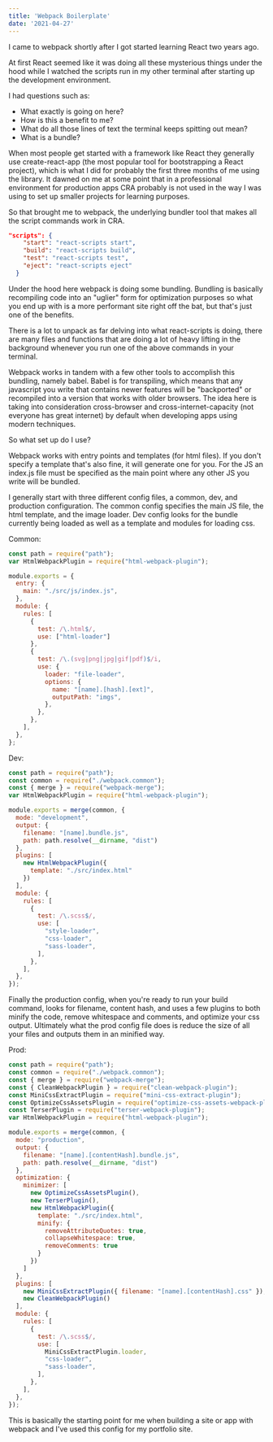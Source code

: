 ```yaml
---
title: 'Webpack Boilerplate'
date: '2021-04-27'
---
```


I came to webpack shortly after I got started learning React two years ago. 

At first React seemed like it was doing all these mysterious things under the hood while I watched the scripts run in my other terminal after starting up the development environment. 

I had questions such as:

- What exactly is going on here?
- How is this a benefit to me?
- What do all those lines of text the terminal keeps spitting out mean?
- What is a bundle?

When most people get started with a framework like React they generally use create-react-app (the most popular tool for bootstrapping a React project), which is what I did for probably the first three months of me using the library. It dawned on me at some point that in a professional environment for production apps CRA probably is not used in the way I was using to set up smaller projects for learning purposes. 

So that brought me to webpack, the underlying bundler tool that makes all the script commands work in CRA. 

```json
"scripts": {
    "start": "react-scripts start",
    "build": "react-scripts build",
    "test": "react-scripts test",
    "eject": "react-scripts eject"
  }
```

Under the hood here webpack is doing some bundling. Bundling is basically recompiling code into an "uglier" form for optimization purposes so what you end up with is a more performant site right off the bat, but that's just one of the benefits.

There is a lot to unpack as far delving into what react-scripts is doing, there are many files and functions that are doing a lot of heavy lifting in the background whenever you run one of the above commands in your terminal. 

Webpack works in tandem with a few other tools to accomplish this bundling, namely babel. Babel is for transpiling, which means that any javascript you write that contains newer features will be "backported" or recompiled into a version that works with older browsers. The idea here is taking into consideration cross-browser and cross-internet-capacity (not everyone has great internet) by default when developing apps using modern techniques.

So what set up do I use? 

Webpack works with entry points and templates (for html files). If you don't specify a template that's also fine, it will generate one for you. For the JS an index.js file must be specified as the main point where any other JS you write will be bundled. 

I generally start with three different config files, a common, dev, and production configuration. The common config specifies the main JS file, the html template, and the image loader. Dev config looks for the bundle currently being loaded as well as a template and modules for loading css. 

Common:
```js
const path = require("path");
var HtmlWebpackPlugin = require("html-webpack-plugin");

module.exports = {
  entry: {
    main: "./src/js/index.js",
  },
  module: {
    rules: [
      {
        test: /\.html$/,
        use: ["html-loader"]
      },
      {
        test: /\.(svg|png|jpg|gif|pdf)$/i,
        use: {
          loader: "file-loader",
          options: {
            name: "[name].[hash].[ext]",
            outputPath: "imgs",
          },
        },
      },
    ],
  },
};
```
Dev:
```js
const path = require("path");
const common = require("./webpack.common");
const { merge } = require("webpack-merge");
var HtmlWebpackPlugin = require("html-webpack-plugin");

module.exports = merge(common, {
  mode: "development",
  output: {
    filename: "[name].bundle.js",
    path: path.resolve(__dirname, "dist")
  },
  plugins: [
    new HtmlWebpackPlugin({
      template: "./src/index.html"
    })
  ],
  module: {
    rules: [
      {
        test: /\.scss$/,
        use: [
          "style-loader",
          "css-loader",
          "sass-loader",
        ],
      },
    ],
  },
});
```

Finally the production config, when you're ready to run your build command, looks for filename, content hash, and uses a few plugins to both minify the code, remove whitespace and comments, and optimize your css output. Ultimately what the prod config file does is reduce the size of all your files and outputs them in an minified way. 

Prod: 
```js
const path = require("path");
const common = require("./webpack.common");
const { merge } = require("webpack-merge");
const { CleanWebpackPlugin } = require("clean-webpack-plugin");
const MiniCssExtractPlugin = require("mini-css-extract-plugin");
const OptimizeCssAssetsPlugin = require("optimize-css-assets-webpack-plugin");
const TerserPlugin = require("terser-webpack-plugin");
var HtmlWebpackPlugin = require("html-webpack-plugin");

module.exports = merge(common, {
  mode: "production",
  output: {
    filename: "[name].[contentHash].bundle.js",
    path: path.resolve(__dirname, "dist")
  },
  optimization: {
    minimizer: [
      new OptimizeCssAssetsPlugin(),
      new TerserPlugin(),
      new HtmlWebpackPlugin({
        template: "./src/index.html",
        minify: {
          removeAttributeQuotes: true,
          collapseWhitespace: true,
          removeComments: true
        }
      })
    ]
  },
  plugins: [
    new MiniCssExtractPlugin({ filename: "[name].[contentHash].css" }),
    new CleanWebpackPlugin()
  ],
  module: {
    rules: [
      {
        test: /\.scss$/,
        use: [
          MiniCssExtractPlugin.loader, 
          "css-loader", 
          "sass-loader",
        ],
      },
    ],
  },
});
```

This is basically the starting point for me when building a site or app with webpack and I've used this config for my portfolio site.




